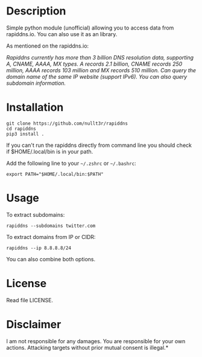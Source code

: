 # Description
Simple python module (unofficial) allowing you to access data from rapiddns.io. You can also use it as an library.

As mentioned on the rapiddns.io:

*Rapiddns currently has more than 3 billion DNS resolution data, supporting A, CNAME, AAAA, MX types. A records 2.1 billion, CNAME records 250 million, AAAA records 103 million and MX records 510 million. Can query the domain name of the same IP website (support IPv6). You can also query subdomain information.*

# Installation
```
git clone https://github.com/nullt3r/rapiddns
cd rapiddns
pip3 install .
```

If you can't run the rapiddns directly from command line you should check if $HOME/.local/bin is in your path.

Add the following line to your `~/.zshrc` or `~/.bashrc`:

```
export PATH="$HOME/.local/bin:$PATH"
```

# Usage
To extract subdomains:
```
rapiddns --subdomains twitter.com
```
To extract domains from IP or CIDR:
```
rapiddns --ip 8.8.8.8/24
```
You can also combine both options.
# License
Read file LICENSE.

# Disclaimer
I am not responsible for any damages. You are responsible for your own
actions. Attacking targets without prior mutual consent is illegal.*
